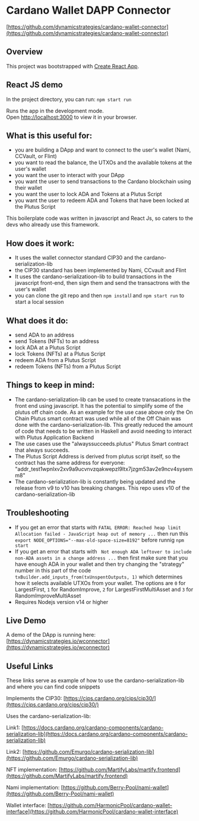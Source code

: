 # Cardano Wallet DAPP Connector

[https://github.com/dynamicstrategies/cardano-wallet-connector](https://github.com/dynamicstrategies/cardano-wallet-connector)

## Overview

This project was bootstrapped with [Create React App](https://github.com/facebook/create-react-app).

## React JS demo

In the project directory, you can run: `npm start run`

Runs the app in the development mode.\
Open [http://localhost:3000](http://localhost:3000) to view it in your browser.


## What is this useful for:

- you are building a DApp and want to connect to the user's wallet (Nami, CCVault, or Flint)
- you want to read the balance, the UTXOs and the available tokens at the user's wallet
- you want the user to interact with your DApp
- you want the user to send transactions to the Cardano blockchain using their wallet
- you want the user to lock ADA and Tokens at a Plutus Script
- you want the user to redeem ADA and Tokens that have been locked at the Plutus Script

This boilerplate code was written in javascript and React Js, so caters to the devs who already use this framework.

## How does it work:

- It uses the wallet connector standard CIP30 and the cardano-serialization-lib
- the CIP30 standard has been implemented by Nami, CCvault and Flint
- It uses the cardano-serializatioon-lib to build transactions in the javascript front-end, then sign them and send the transactrons with the user's wallet
- you can clone the git repo and then `npm instal`l and `npm start run` to start a local session

## What does it do:

- send ADA to an address
- send Tokens (NFTs) to an address
- lock ADA at a Plutus Script
- lock Tokens (NFTs) at a Plutus Script
- redeem ADA from a Plutus Script
- redeem Tokens (NFTs) from a Plutus Script

## Things to keep in mind:

- The cardano-serialization-lib can be used to create transacations in the front end using javascript. It has the potential to simplify some of the plutus off chain code. As an example for the use case above only the On Chain Plutus smart contract was used while all of the Off Chain was done with the cardano-serialization-lib. This greatly reduced the amount of code that needs to be written in Haskell and avoid needing to interact with Plutus Application Backend
- The use cases use the "alwayssucceeds.plutus" Plutus Smart contract that always succeeds.
- The Plutus Script Address is derived from plutus script itself, so the contract has the same address for everyone: "addr_test1wpnlxv2xv9a9ucvnvzqakwepzl9ltx7jzgm53av2e9ncv4sysemm8"
- The cardano-serialization-lib is constantly being updated and the release from v9 to v10 has breaking changes. This repo uses v10 of the cardano-serialization-lib

## Troubleshooting

- If you get an error that starts with `FATAL ERROR: Reached heap limit Allocation failed - JavaScript heap out of memory ...` then run this `export NODE_OPTIONS="--max-old-space-size=8192"` before runnig `npm start`
- If you get an error that starts with ` Not enough ADA leftover to include non-ADA assets in a change address ...` then first make sure that you have enough ADA in your wallet and then try changing the "strategy" number in this part of the code `txBuilder.add_inputs_from(txUnspentOutputs, 1)` which determines how it selects available UTXOs from your wallet. The options are `0` for LargestFirst, `1` for RandomImprove, `2` for LargestFirstMultiAsset and `3` for RandomImproveMultiAsset 
- Requires Nodejs version v14 or higher

## Live Demo

A demo of the DApp is running here:
[https://dynamicstrategies.io/wconnector](https://dynamicstrategies.io/wconnector)

## Useful Links

These links serve as example of how to use the cardano-serialization-lib and where you can find code snippets

Implements the CIP30: [https://cips.cardano.org/cips/cip30/](https://cips.cardano.org/cips/cip30/)

Uses the cardano-serialization-lib:

Link1: [https://docs.cardano.org/cardano-components/cardano-serialization-lib](https://docs.cardano.org/cardano-components/cardano-serialization-lib)

Link2: [https://github.com/Emurgo/cardano-serialization-lib](https://github.com/Emurgo/cardano-serialization-lib)

NFT implementation: [https://github.com/MartifyLabs/martify.frontend](https://github.com/MartifyLabs/martify.frontend)

Nami implementation: [https://github.com/Berry-Pool/nami-wallet](https://github.com/Berry-Pool/nami-wallet)

Wallet interface: [https://github.com/HarmonicPool/cardano-wallet-interface](https://github.com/HarmonicPool/cardano-wallet-interface)

